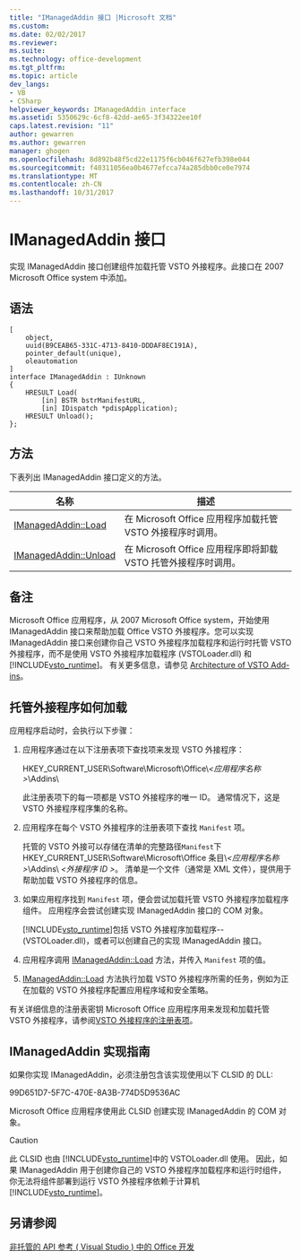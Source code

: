 ```yaml
---
title: "IManagedAddin 接口 |Microsoft 文档"
ms.custom: 
ms.date: 02/02/2017
ms.reviewer: 
ms.suite: 
ms.technology: office-development
ms.tgt_pltfrm: 
ms.topic: article
dev_langs:
- VB
- CSharp
helpviewer_keywords: IManagedAddin interface
ms.assetid: 5350629c-6cf8-42dd-ae65-3f34322ee10f
caps.latest.revision: "11"
author: gewarren
ms.author: gewarren
manager: ghogen
ms.openlocfilehash: 8d892b48f5cd22e1175f6cb046f627efb398e044
ms.sourcegitcommit: f40311056ea0b4677efcca74a285dbb0ce0e7974
ms.translationtype: MT
ms.contentlocale: zh-CN
ms.lasthandoff: 10/31/2017
---
```

# <a name="imanagedaddin-interface"></a>IManagedAddin 接口
  实现 IManagedAddin 接口创建组件加载托管 VSTO 外接程序。此接口在 2007 Microsoft Office system 中添加。  
  
## <a name="syntax"></a>语法  
  
```  
[  
    object,  
    uuid(B9CEAB65-331C-4713-8410-DDDAF8EC191A),  
    pointer_default(unique),  
    oleautomation  
]  
interface IManagedAddin : IUnknown  
{  
    HRESULT Load(  
        [in] BSTR bstrManifestURL,   
        [in] IDispatch *pdispApplication);  
    HRESULT Unload();  
};  
```  
  
## <a name="methods"></a>方法  
 下表列出 IManagedAddin 接口定义的方法。  
  
|名称|描述|  
|----------|-----------------|  
|[IManagedAddin::Load](../vsto/imanagedaddin-load.md)|在 Microsoft Office 应用程序加载托管 VSTO 外接程序时调用。|  
|[IManagedAddin::Unload](../vsto/imanagedaddin-unload.md)|在 Microsoft Office 应用程序即将卸载 VSTO 托管外接程序时调用。|  
  
## <a name="remarks"></a>备注  
 Microsoft Office 应用程序，从 2007 Microsoft Office system，开始使用 IManagedAddin 接口来帮助加载 Office VSTO 外接程序。您可以实现 IManagedAddin 接口来创建你自己 VSTO 外接程序加载程序和运行时托管 VSTO 外接程序，而不是使用 VSTO 外接程序加载程序 (VSTOLoader.dll) 和[!INCLUDE[vsto_runtime](../vsto/includes/vsto-runtime-md.md)]。 有关更多信息，请参见 [Architecture of VSTO Add-ins](../vsto/architecture-of-vsto-add-ins.md)。  
  
## <a name="how-managed-add-ins-are-loaded"></a>托管外接程序如何加载  
 应用程序启动时，会执行以下步骤：  
  
1.  应用程序通过在以下注册表项下查找项来发现 VSTO 外接程序：  
  
     HKEY_CURRENT_USER\Software\Microsoft\Office\\*\<应用程序名称 >*\Addins\  
  
     此注册表项下的每一项都是 VSTO 外接程序的唯一 ID。 通常情况下，这是 VSTO 外接程序程序集的名称。  
  
2.  应用程序在每个 VSTO 外接程序的注册表项下查找 `Manifest` 项。  
  
     托管的 VSTO 外接可以存储在清单的完整路径`Manifest`下 HKEY_CURRENT_USER\Software\Microsoft\Office 条目\\*\<应用程序名称 >*\Addins\\ *\<外接程序 ID >*。 清单是一个文件（通常是 XML 文件），提供用于帮助加载 VSTO 外接程序的信息。  
  
3.  如果应用程序找到 `Manifest` 项，便会尝试加载托管 VSTO 外接程序加载程序组件。 应用程序会尝试创建实现 IManagedAddin 接口的 COM 对象。  
  
     [!INCLUDE[vsto_runtime](../vsto/includes/vsto-runtime-md.md)]包括 VSTO 外接程序加载程序--(VSTOLoader.dll)，或者可以创建自己的实现 IManagedAddin 接口。  
  
4.  应用程序调用 [IManagedAddin::Load](../vsto/imanagedaddin-load.md) 方法，并传入 `Manifest` 项的值。  
  
5.  [IManagedAddin::Load](../vsto/imanagedaddin-load.md) 方法执行加载 VSTO 外接程序所需的任务，例如为正在加载的 VSTO 外接程序配置应用程序域和安全策略。  
  
 有关详细信息的注册表密钥 Microsoft Office 应用程序用来发现和加载托管 VSTO 外接程序，请参阅[VSTO 外接程序的注册表项](../vsto/registry-entries-for-vsto-add-ins.md)。  
  
## <a name="guidance-for-implementing-imanagedaddin"></a>IManagedAddin 实现指南  
 如果你实现 IManagedAddin，必须注册包含该实现使用以下 CLSID 的 DLL:  
  
 99D651D7-5F7C-470E-8A3B-774D5D9536AC  
  
 Microsoft Office 应用程序使用此 CLSID 创建实现 IManagedAddin 的 COM 对象。  
  
> [!CAUTION]  
>  此 CLSID 也由 [!INCLUDE[vsto_runtime](../vsto/includes/vsto-runtime-md.md)]中的 VSTOLoader.dll 使用。 因此，如果 IManagedAddin 用于创建你自己的 VSTO 外接程序加载程序和运行时组件，你无法将组件部署到运行 VSTO 外接程序依赖于计算机[!INCLUDE[vsto_runtime](../vsto/includes/vsto-runtime-md.md)]。  
  
## <a name="see-also"></a>另请参阅  
 [非托管的 API 参考 &#40; Visual Studio &#41; 中的 Office 开发](../vsto/unmanaged-api-reference-office-development-in-visual-studio.md)  
  
  